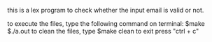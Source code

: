 this is a lex program to check whether the input email is valid or not.

to execute the files, type the following command on terminal:
$make
$./a.out
to clean the files, type 
$make clean
to exit press "ctrl + c"
